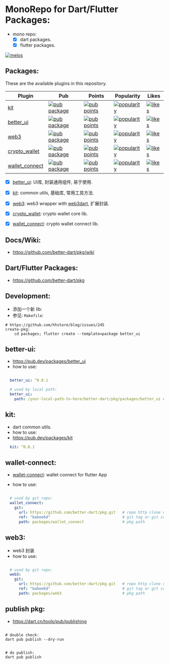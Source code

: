 # MonoRepo for Dart/Flutter Packages:

- mono repo:
  - [x] dart packages.
  - [x] flutter packages.

[![melos](https://img.shields.io/badge/maintained%20with-melos-f700ff.svg?style=flat-square)](https://github.com/invertase/melos)


## Packages:

These are the available plugins in this repository.

| Plugin | Pub | Points | Popularity | Likes |
|--------|-----|--------|------------|-------|
| [kit](./packages/kit/) | [![pub package](https://img.shields.io/pub/v/kit.svg)](https://pub.dev/packages/kit) | [![pub points](https://badges.bar/kit/pub%20points)](https://pub.dev/packages/kit/score) |  [![popularity](https://badges.bar/kit/popularity)](https://pub.dev/packages/kit/score) | [![likes](https://badges.bar/kit/likes)](https://pub.dev/packages/kit/score) |
| [better_ui](./packages/better_ui/) | [![pub package](https://img.shields.io/pub/v/better_ui.svg)](https://pub.dev/packages/better_ui) | [![pub points](https://badges.bar/better_ui/pub%20points)](https://pub.dev/packages/better_ui/score) | [![popularity](https://badges.bar/better_ui/popularity)](https://pub.dev/packages/better_ui/score) | [![likes](https://badges.bar/better_ui/likes)](https://pub.dev/packages/better_ui/score) |
| [web3](./packages/web3/) | [![pub package](https://img.shields.io/pub/v/web3.svg)](https://pub.dev/packages/web3) | [![pub points](https://badges.bar/web3/pub%20points)](https://pub.dev/packages/web3/score) | [![popularity](https://badges.bar/web3/popularity)](https://pub.dev/packages/web3/score) | [![likes](https://badges.bar/web3/likes)](https://pub.dev/packages/web3/score) |
| [crypto_wallet](./packages/crypto_wallet/) | [![pub package](https://img.shields.io/pub/v/crypto_wallet.svg)](https://pub.dev/packages/crypto_wallet) | [![pub points](https://badges.bar/crypto_wallet/pub%20points)](https://pub.dev/packages/crypto_wallet/score) | [![popularity](https://badges.bar/crypto_wallet/popularity)](https://pub.dev/packages/crypto_wallet/score) | [![likes](https://badges.bar/crypto_wallet/likes)](https://pub.dev/packages/crypto_wallet/score) |
| [wallet_connect](./packages/wallet_connect/) | [![pub package](https://img.shields.io/pub/v/wallet_connect.svg)](https://pub.dev/packages/wallet_connect) | [![pub points](https://badges.bar/wallet_connect/pub%20points)](https://pub.dev/packages/wallet_connect/score) | [![popularity](https://badges.bar/wallet_connect/popularity)](https://pub.dev/packages/wallet_connect/score) | [![likes](https://badges.bar/wallet_connect/likes)](https://pub.dev/packages/wallet_connect/score) |




- [x] [better_ui](packages/better_ui): UI库, 封装通用组件, 易于使用.
- [x] [kit](packages/kit): common utils, 基础库, 常用工具方法.
- [x] [web3](packages/web3): web3 wrapper with [web3dart](https://github.com/simolus3/web3dart), 扩展封装.
- [x] [crypto_wallet](packages/crypto_wallet): crypto wallet core lib.
- [x] [wallet_connect](packages/wallet_connect): crypto wallet connect lib.


## Docs/Wiki:

- https://github.com/better-dart/pkg/wiki


## Dart/Flutter Packages:

- https://github.com/better-dart/pkg


## Development:

- 添加一个新 lib:
- 参见: `Makefile`:

```
# https://github.com/hhstore/blog/issues/245
create-pkg:
	cd packages; flutter create --template=package better_ui

```


## better-ui:

- https://pub.dev/packages/better_ui
- how to use:

```yaml

  better_ui: ^0.0.1

  # used by local path:
  better_ui:
    path: /your-local-path-to-here/better-dart/pkg/packages/better_ui # local path

```

## kit:

- dart common utils.
- how to use:
- https://pub.dev/packages/kit


```yaml
  kit: ^0.0.1
```




## wallet-connect:


- [wallet-connect](./packages/wallet_connect): wallet connect for flutter App


- how to use:

```yaml

  # used by git repo:
  wallet_connect:
    git:
      url: https://github.com/better-dart/pkg.git   # repo http clone url
      ref: "babee6d"                                # git tag or git commit-id
      path: packages/wallet_connect                 # pkg path


```


## web3:

- web3 封装
- how to use:

```yaml

  # used by git repo:
  web3:
    git:
      url: https://github.com/better-dart/pkg.git   # repo http clone url
      ref: "babee6d"                                # git tag or git commit-id
      path: packages/web3                           # pkg path


```


## publish pkg:

- https://dart.cn/tools/pub/publishing


```

# double check:
dart pub publish --dry-run


# do publish:
dart pub publish

```
